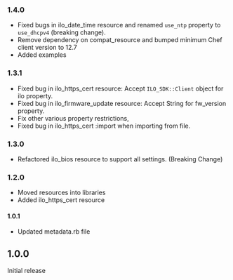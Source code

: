 ### 1.4.0
 - Fixed bugs in ilo_date_time resource and renamed `use_ntp` property to `use_dhcpv4` (breaking change).
 - Remove dependency on compat_resource and bumped minimum Chef client version to 12.7
 - Added examples

### 1.3.1
 - Fixed bug in ilo_https_cert resource: Accept `ILO_SDK::Client` object for ilo property.
 - Fixed bug in ilo_firmware_update resource: Accept String for fw_version property.
 - Fix other various property restrictions,
 - Fixed bug in ilo_https_cert :import when importing from file.

### 1.3.0
 - Refactored ilo_bios resource to support all settings. (Breaking Change)

### 1.2.0
 - Moved resources into libraries
 - Added ilo_https_cert resource

#### 1.0.1
 - Updated metadata.rb file

## 1.0.0
Initial release
